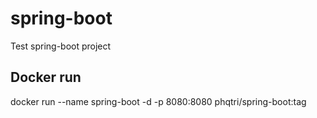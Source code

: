 # spring-boot
Test spring-boot project

## Docker run
docker run --name spring-boot -d -p 8080:8080 phqtri/spring-boot:tag
